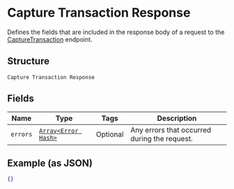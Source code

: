 
# Capture Transaction Response

Defines the fields that are included in the response body of
a request to the [CaptureTransaction](#endpoint-capturetransaction) endpoint.

## Structure

`Capture Transaction Response`

## Fields

| Name | Type | Tags | Description |
|  --- | --- | --- | --- |
| `errors` | [`Array<Error Hash>`](/doc/models/error.md) | Optional | Any errors that occurred during the request. |

## Example (as JSON)

```json
{}
```

